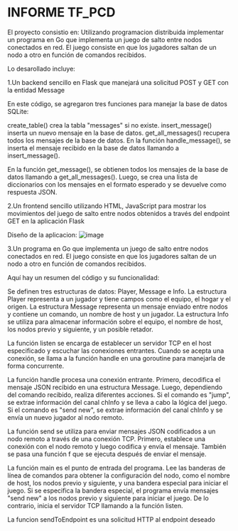 # INFORME TF_PCD

El proyecto consistio en:
Utilizando programacion distribuida implementar un programa en Go que implementa un juego de salto entre nodos conectados en red. El juego consiste en que los jugadores saltan de un nodo a otro en función de comandos recibidos.

Lo desarollado incluye:

1.Un backend sencillo en Flask que manejará una solicitud POST y GET con la entidad Message

En este código, se agregaron tres funciones para manejar la base de datos SQLite:

create_table() crea la tabla "messages" si no existe.
insert_message() inserta un nuevo mensaje en la base de datos.
get_all_messages() recupera todos los mensajes de la base de datos.
En la función handle_message(), se inserta el mensaje recibido en la base de datos llamando a insert_message().

En la función get_message(), se obtienen todos los mensajes de la base de datos llamando a get_all_messages(). Luego, se crea una lista de diccionarios con los mensajes en el formato esperado y se devuelve como respuesta JSON.


2.Un frontend sencillo utilizando HTML, JavaScript para mostrar los movimientos del juego de salto entre nodos obtenidos a través del endpoint GET en la aplicación Flask

Diseño de la aplicacion:
![image](https://github.com/WilmarTarazona/TF_PCD/assets/64874245/ee0e0161-8194-44b8-8435-9c762bbb13f8)


3.Un programa en Go que implementa un juego de salto entre nodos conectados en red. El juego consiste en que los jugadores saltan de un nodo a otro en función de comandos recibidos.

Aquí hay un resumen del código y su funcionalidad:

Se definen tres estructuras de datos: Player, Message e Info. La estructura Player representa a un jugador y tiene campos como el equipo, el hogar y el origen. La estructura Message representa un mensaje enviado entre nodos y contiene un comando, un nombre de host y un jugador. La estructura Info se utiliza para almacenar información sobre el equipo, el nombre de host, los nodos previo y siguiente, y un posible retador.

La función listen se encarga de establecer un servidor TCP en el host especificado y escuchar las conexiones entrantes. Cuando se acepta una conexión, se llama a la función handle en una goroutine para manejarla de forma concurrente.

La función handle procesa una conexión entrante. Primero, decodifica el mensaje JSON recibido en una estructura Message. Luego, dependiendo del comando recibido, realiza diferentes acciones. Si el comando es "jump", se extrae información del canal chInfo y se lleva a cabo la lógica del juego. Si el comando es "send new", se extrae información del canal chInfo y se envía un nuevo jugador al nodo remoto.

La función send se utiliza para enviar mensajes JSON codificados a un nodo remoto a través de una conexión TCP. Primero, establece una conexión con el nodo remoto y luego codifica y envía el mensaje. También se pasa una función f que se ejecuta después de enviar el mensaje.

La función main es el punto de entrada del programa. Lee las banderas de línea de comandos para obtener la configuración del nodo, como el nombre de host, los nodos previo y siguiente, y una bandera especial para iniciar el juego. Si se especifica la bandera especial, el programa envía mensajes "send new" a los nodos previo y siguiente para iniciar el juego. De lo contrario, inicia el servidor TCP llamando a la función listen.

La funcion sendToEndpoint es una solicitud HTTP al endpoint deseado
